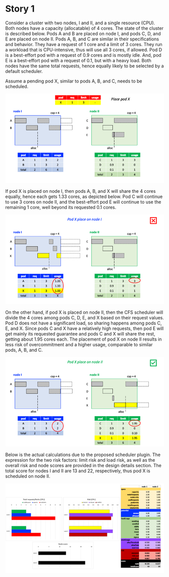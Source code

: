 # Story 1

Consider a cluster with two nodes, I and II, and a single resource (CPU). Both nodes have a capacity (allocatable) of 4 cores. The state of the cluster is described below. Pods A and B are placed on node I, and pods C, D, and E are placed on node II. Pods A, B, and C are similar in their specifications and behavior. They have a request of 1 core and a limit of 3 cores. They run a workload that is CPU-intensive, thus will use all 3 cores, if allowed. Pod D is a best-effort pod with a request of 0.9 cores and is mostly idle. And, pod E is a best-effort pod with a request of 0.1, but with a heavy load. Both nodes have the same total requests, hence equally likely to be selected by a default scheduler.

Assume a pending pod X, similar to pods A, B, and C, needs to be scheduled.

![Slide1](images/example/Slide1.png)

If pod X is placed on node I, then pods A, B, and X will share the 4 cores equally, hence each gets 1.33 cores, as depicted below. Pod C will continue to use 3 cores on node II, and the best-effort pod E will continue to use the remaining 1 core, well beyond its requested 0.1 cores.

![Slide2](images/example/Slide2.png)

On the other hand, if pod X is placed on node II, then the CFS scheduler will divide the 4 cores among pods C, D, E, and X based on their request values. Pod D does not have a significant load, so sharing happens among pods C, E, and X. Since pods C and X have a relatively high requests, then pod E will get mainly its requested guarantee and pods C and X will share the rest, getting about 1.95 cores each. The placement of pod X on node II results in less risk of overcommitment and a higher usage, comparable to similar pods, A, B, and C.

![Slide3](images/example/Slide3.png)

Below is the actual calculations due to the proposed scheduler plugin. The expression for the two risk factors: limit risk and load risk, as well as the overall risk and node scores are provided in the design details section. The total score for nodes I and II are 13 and 22, respectively, thus pod X is scheduled on node II.

![Slide4](images/example/Slide4.png)
